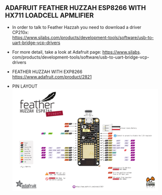 ## ADAFRUIT FEATHER HUZZAH ESP8266 WITH HX711 LOADCELL APMLIFIER

 * In order to talk to Feather Hazzah you need to download a driver CP210x: <br>
https://www.silabs.com/products/development-tools/software/usb-to-uart-bridge-vcp-drivers

 * For more detail, take a look at Adafruit page:
https://www.silabs. <br>com/products/development-tools/software/usb-to-uart-bridge-vcp-drivers

* FEATHER HUZZAH WITH EXP8266 <br>https://www.adafruit.com/product/2821

* PIN LAYOUT ![alt text](/docs/readme-assets/adafruit_products_Huzzah_ESP8266_Pinout_v1.2-1.png "Pin Layout")